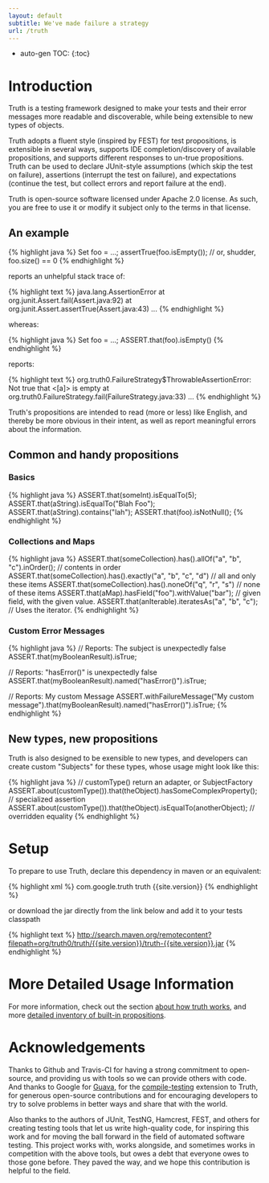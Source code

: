 ```yaml
---
layout: default
subtitle: We've made failure a strategy
url: /truth
---
```


* auto-gen TOC:
{:toc}

# Introduction

Truth is a testing framework designed to make your tests and their error messages 
more readable and discoverable, while being extensible to new types of objects.  

Truth adopts a fluent style (inspired by FEST) for 
test propositions, is extensible in several ways, supports IDE completion/discovery 
of available propositions, and supports different responses to un-true propositions. 
Truth can be used to declare JUnit-style assumptions (which skip the test on 
failure), assertions (interrupt the test on failure), and expectations (continue 
the test, but collect errors and report failure at the end).

Truth is open-source software licensed under Apache 2.0 license.  As such, 
you are free to use it or modify it subject only to the terms in that license.

## An example

{% highlight java %}
Set<Foo> foo = ...;
assertTrue(foo.isEmpty()); // or, shudder, foo.size() == 0
{% endhighlight %}

reports an unhelpful stack trace of: 

{% highlight text %}
java.lang.AssertionError
    at org.junit.Assert.fail(Assert.java:92)
    at org.junit.Assert.assertTrue(Assert.java:43)
    ...
{% endhighlight %}

whereas:

{% highlight java %}
Set<Foo> foo = ...;
ASSERT.that(foo).isEmpty()
{% endhighlight %}

reports:

{% highlight text %}
org.truth0.FailureStrategy$ThrowableAssertionError: Not true that <[a]> is empty
    at org.truth0.FailureStrategy.fail(FailureStrategy.java:33)
    ...
{% endhighlight %}

Truth's propositions are intended to read (more or less) like English, and thereby be more
obvious in their intent, as well as report meaningful errors about the information.  

## Common and handy propositions

### Basics

{% highlight java %}
ASSERT.that(someInt).isEqualTo(5);
ASSERT.that(aString).isEqualTo("Blah Foo");
ASSERT.that(aString).contains("lah");
ASSERT.that(foo).isNotNull();
{% endhighlight %}

### Collections and Maps

{% highlight java %}
ASSERT.that(someCollection).has().allOf("a", "b", "c").inOrder(); // contents in order
ASSERT.that(someCollection).has().exactly("a", "b", "c", "d") // all and only these items
ASSERT.that(someCollection).has().noneOf("q", "r", "s") // none of these items
ASSERT.that(aMap).hasField("foo").withValue("bar"); // given field, with the given value. 
ASSERT.that(anIterable).iteratesAs("a", "b", "c"); // Uses the iterator.
{% endhighlight %}

### Custom Error Messages

{% highlight java %}
// Reports: The subject is unexpectedly false
ASSERT.that(myBooleanResult).isTrue;

// Reports: "hasError()" is unexpectedly false
ASSERT.that(myBooleanResult).named("hasError()").isTrue;

// Reports: My custom Message
ASSERT.withFailureMessage("My custom message").that(myBooleanResult).named("hasError()").isTrue;
{% endhighlight %}

## New types, new propositions

Truth is also designed to be exensible to new types, and developers can create custom "Subjects"
for these types, whose usage might look like this:

{% highlight java %}
// customType() return an adapter, or SubjectFactory
ASSERT.about(customType()).that(theObject).hasSomeComplexProperty(); // specialized assertion
ASSERT.about(customType()).that(theObject).isEqualTo(anotherObject); // overridden equality
{% endhighlight %}

# Setup

To prepare to use Truth, declare this dependency in maven or an equivalent:

{% highlight xml %}
<dependency>
  <groupId>com.google.truth</groupId>
  <artifactId>truth</artifactId>
  <version>{{site.version}}</version>
</dependency>
{% endhighlight %}

or download the jar directly from the link below and add it to
your tests classpath

{% highlight text %}
http://search.maven.org/remotecontent?filepath=org/truth0/truth/{{site.version}}/truth-{{site.version}}.jar
{% endhighlight %}

# More Detailed Usage Information

For more information, check out the section [about how truth works](/usage#how-does-truth-work), 
and more [detailed inventory of built-in propositions](/usage#built-in-propositions).

# Acknowledgements

Thanks to Github and Travis-CI for having a strong commitment to open-source, and 
providing us with tools so we can provide others with code.  And thanks to Google 
for [Guava][1], for the [compile-testing][2] extension to Truth, for generous 
open-source contributions and for encouraging developers to try to solve problems
in better ways and share that with the world.

Also thanks to the authors of JUnit, TestNG, Hamcrest, FEST, and others for creating
testing tools that let us write high-quality code, for inspiring this work and for 
moving the ball forward in the field of automated software testing.  This project
works with, works alongside, and sometimes works in competition with the above
tools, but owes a debt that everyone owes to those gone before.  They paved the 
way, and we hope this contribution is helpful to the field.

[1]: http://code.google.com/p/guava-libraries
[2]: http://github.com/google/compile-testing
